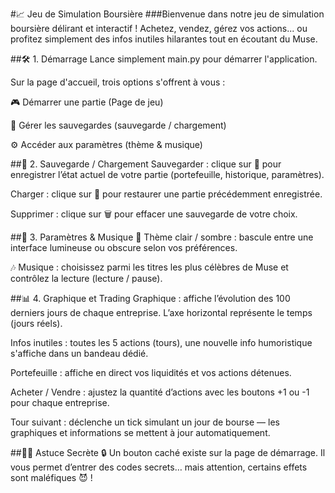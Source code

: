 #📈 Jeu de Simulation Boursière
###Bienvenue dans notre jeu de simulation boursière délirant et interactif ! Achetez, vendez, gérez vos actions... ou profitez simplement des infos inutiles hilarantes tout en écoutant du Muse.

##🛠️ 1. Démarrage
Lance simplement main.py pour démarrer l'application.

Sur la page d'accueil, trois options s'offrent à vous :

🎮 Démarrer une partie (Page de jeu)

💾 Gérer les sauvegardes (sauvegarde / chargement)

⚙️ Accéder aux paramètres (thème & musique)

##💾 2. Sauvegarde / Chargement
Sauvegarder : clique sur 💾 pour enregistrer l’état actuel de votre partie (portefeuille, historique, paramètres).

Charger : clique sur 📂 pour restaurer une partie précédemment enregistrée.

Supprimer : clique sur 🗑️ pour effacer une sauvegarde de votre choix.

##🎵 3. Paramètres & Musique
🎨 Thème clair / sombre : bascule entre une interface lumineuse ou obscure selon vos préférences.

🎶 Musique : choisissez parmi les titres les plus célèbres de Muse et contrôlez la lecture (lecture / pause).

##📊 4. Graphique et Trading
Graphique : affiche l’évolution des 100 derniers jours de chaque entreprise. L’axe horizontal représente le temps (jours réels).

Infos inutiles : toutes les 5 actions (tours), une nouvelle info humoristique s'affiche dans un bandeau dédié.

Portefeuille : affiche en direct vos liquidités et vos actions détenues.

Acheter / Vendre : ajustez la quantité d’actions avec les boutons +1 ou -1 pour chaque entreprise.

Tour suivant : déclenche un tick simulant un jour de bourse — les graphiques et informations se mettent à jour automatiquement.

##🕵️‍♂️ Astuce Secrète
🔒 Un bouton caché existe sur la page de démarrage. Il vous permet d’entrer des codes secrets… mais attention, certains effets sont maléfiques 😈 !